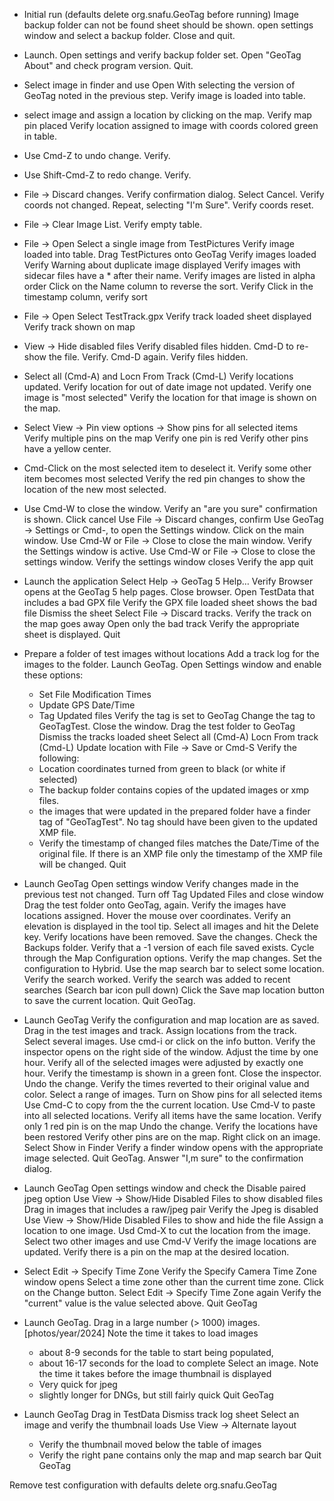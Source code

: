 * Initial run (defaults delete org.snafu.GeoTag before running)
  Image backup folder can not be found sheet should be shown.
  open settings window and select a backup folder.  Close and quit.
  
* Launch.  Open settings and verify backup folder set.  Open "GeoTag About"
  and check program version.  Quit.

* Select image in finder and use Open With selecting the version of GeoTag
  noted in the previous step.  Verify image is loaded into table.

* select image and assign a location by clicking on the map.
  Verify map pin placed
  Verify location assigned to image with coords colored green in table.

* Use Cmd-Z to undo change.  Verify.

* Use Shift-Cmd-Z to redo change.  Verify.

* File -> Discard changes.
  Verify confirmation dialog.  Select Cancel.  Verify coords not changed.
  Repeat, selecting "I'm Sure".  Verify coords reset.

* File -> Clear Image List.
  Verify empty table.

* File -> Open
  Select a single image from TestPictures
  Verify image loaded into table.
  Drag TestPictures onto GeoTag
  Verify images loaded
  Verify Warning about duplicate image displayed
  Verify images with sidecar files have a * after their name.
  Verify images are listed in alpha order
  Click on the Name column to reverse the sort.  Verify
  Click in the timestamp column, verify sort
  
* File -> Open
  Select TestTrack.gpx
  Verify track loaded sheet displayed
  Verify track shown on map
  
* View -> Hide disabled files
  Verify disabled files hidden.
  Cmd-D to re-show the file.  Verify.
  Cmd-D again.  Verify files hidden.
  
* Select all (Cmd-A) and Locn From Track (Cmd-L)
  Verify locations updated.
  Verify location for out of date image not updated.
  Verify one image is "most selected"
  Verify the location for that image is shown on the map.

* Select View -> Pin view options -> Show pins for all selected items
  Verify multiple pins on the map
  Verify one pin is red
  Verify other pins have a yellow center.

* Cmd-Click on the most selected item to deselect it.
  Verify some other item becomes most selected
  Verify the red pin changes to show the location of the new most selected.

* Use Cmd-W to close the window.
  Verify an "are you sure" confirmation is shown.
  Click cancel
  Use File -> Discard changes, confirm
  Use GeoTag -> Settings or Cmd-, to open the Settings window.
  Click on the main window.
  Use Cmd-W or File -> Close to close the main window.
  Verify the Settings window is active.
  Use Cmd-W or File -> Close to close the settings window.
  Verify the settings window closes
  Verify the app quit
  
* Launch the application Select Help -> GeoTag 5 Help…
  Verify Browser opens at the GeoTag 5 help pages.  Close browser.
  Open TestData that includes a bad GPX file
  Verify the GPX file loaded sheet shows the bad file
  Dismiss the sheet
  Select File -> Discard tracks.
  Verify the track on the map goes away
  Open only the bad track
  Verify the appropriate sheet is displayed.
  Quit
  
* Prepare a folder of test images without locations
  Add a track log for the images to the folder.
  Launch GeoTag.
  Open Settings window and enable these options:
  - Set File Modification Times
  - Update GPS Date/Time
  - Tag Updated files
  Verify the tag is set to GeoTag
  Change the tag to GeoTagTest.
  Close the window.
  Drag the test folder to GeoTag
  Dismiss the tracks loaded sheet
  Select all (Cmd-A)
  Locn From track (Cmd-L)
  Update location with File -> Save or Cmd-S
  Verify the following:
  - Location coordinates turned from green to black (or white if selected)
  - The backup folder contains copies of the updated images or xmp files.
  - the images that were updated in the prepared folder have a finder tag
    of "GeoTagTest". No tag should have been given to the updated XMP
    file.
  - Verify the timestamp of changed files matches the Date/Time of the
    original file. If there is an XMP file only the timestamp of the XMP
    file will be changed.
  Quit

* Launch GeoTag
  Open settings window
  Verify changes made in the previous test not changed.
  Turn off Tag Updated Files and close window
  Drag the test folder onto GeoTag, again.
  Verify the images have locations assigned.
  Hover the mouse over coordinates.
  Verify an elevation is displayed in the tool tip.
  Select all images and hit the Delete key.
  Verify locations have been removed.
  Save the changes.
  Check the Backups folder.
  Verify that a -1 version of each file saved exists.
  Cycle through the Map Configuration options.
  Verify the map changes.
  Set the configuration to Hybrid.
  Use the map search bar to select some location.
  Verify the search worked.
  Verify the search was added to recent searches (Search bar icon pull down)
  Click the Save map location button to save the current location.
  Quit GeoTag.

* Launch GeoTag
  Verify the configuration and map location are as saved.
  Drag in the test images and track.  Assign locations from the track.
  Select several images. Use cmd-i or click on the info button.
  Verify the inspector opens on the right side of the window.
  Adjust the time by one hour.
  Verify all of the selected images were adjusted by exactly one hour.
  Verify the timestamp is shown in a green font.
  Close the inspector.
  Undo the change.
  Verify the times reverted to their original value and color.
  Select a range of images.
  Turn on Show pins for all selected items
  Use Cmd-C to copy from the the current location.
  Use Cmd-V to paste into all selected locations.
  Verify all items have the same location.
  Verify only 1 red pin is on the map
  Undo the change.
  Verify the locations have been restored
  Verify other pins are on the map.
  Right click on an image.  Select Show in Finder
  Verify a finder window opens with the appropriate image selected.
  Quit GeoTag.  Answer "I,m sure" to the confirmation dialog.

* Launch GeoTag
  Open settings window and check the Disable paired jpeg option
  Use View -> Show/Hide Disabled Files to show disabled files
  Drag in images that includes a raw/jpeg pair
  Verify the Jpeg is disabled
  Use View -> Show/Hide Disabled Files to show and hide the file
  Assign a location to one image.
  Usd Cmd-X to cut the location from the image.
  Select two other images and use Cmd-V
  Verify the image locations are updated.
  Verify there is a pin on the map at the desired location.

* Select Edit -> Specify Time Zone
  Verify the Specify Camera Time Zone window opens
  Select a time zone other than the current time zone.
  Click on the Change button.
  Select Edit -> Specify Time Zone again
  Verify the "current" value is the value selected above.
  Quit GeoTag

* Launch GeoTag.
  Drag in a large number (> 1000) images. [photos/year/2024]
  Note the time it takes to load images
  - about 8-9 seconds for the table to start being populated,
  - about 16-17 seconds for the load to complete
  Select an image.  Note the time it takes before the image
  thumbnail is displayed
  - Very quick for jpeg
  - slightly longer for DNGs, but still fairly quick
  Quit GeoTag

* Launch GeoTag
  Drag in TestData
  Dismiss track log sheet
  Select an image and verify the thumbnail loads
  Use View -> Alternate layout
  - Verify the thumbnail moved below the table of images
  - Verify the right pane contains only the map and map search bar
  Quit GeoTag

Remove test configuration with
defaults delete org.snafu.GeoTag

